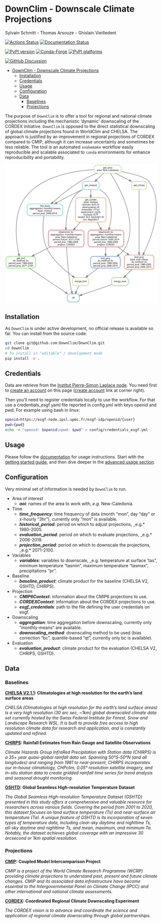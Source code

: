 # DownClim - Downscale Climate Projections

Sylvain Schmitt - Thomas Arsouze - Ghislain Vieilledent

[![Actions Status][actions-badge]][actions-link]
[![Documentation Status][rtd-badge]][rtd-link]

[![PyPI version][pypi-version]][pypi-link]
[![Conda-Forge][conda-badge]][conda-link]
[![PyPI platforms][pypi-platforms]][pypi-link]

[![GitHub Discussion][github-discussions-badge]][github-discussions-link]

<!-- SPHINX-START -->

<!-- prettier-ignore-start -->
[actions-badge]:            https://github.com/thomasarsouze/DownClim/workflows/CI/badge.svg
[actions-link]:             https://github.com/thomasarsouze/DownClim/actions
[conda-badge]:              https://img.shields.io/conda/vn/conda-forge/DownClim
[conda-link]:               https://github.com/conda-forge/DownClim-feedstock
[github-discussions-badge]: https://img.shields.io/static/v1?label=Discussions&message=Ask&color=blue&logo=github
[github-discussions-link]:  https://github.com/thomasarsouze/DownClim/discussions
[pypi-link]:                https://pypi.org/project/DownClim/
[pypi-platforms]:           https://img.shields.io/pypi/pyversions/DownClim
[pypi-version]:             https://img.shields.io/pypi/v/DownClim
[rtd-badge]:                https://readthedocs.org/projects/DownClim/badge/?version=latest
[rtd-link]:                 https://DownClim.readthedocs.io/en/latest/?badge=latest

<!-- prettier-ignore-end -->

- [DownClim - Downscale Climate Projections](#downclim---downscale-climate-projections)
  - [Installation](#installation)
  - [Credentials](#credentials)
  - [Usage](#usage)
  - [Configuration](#configuration)
  - [Data](#data)
    - [Baselines](#baselines)
    - [Projections](#projections)

The purpose of `DownClim` is to offer a tool for regional and national climate
projections including the mechanistic ‘dynamic’ downscaling of the CORDEX
initiative. `DownClim` is opposed to the direct statistical downscaling of
global climate projections found in WorldClim and CHELSA. The approach is
justified by an improvement in regional projections of CORDEX compared to CMIP,
although it can increase uncertainty and sometimes be less reliable. The tool is
an automated `snakemake` workflow easily reproducible and scalable associated to
`conda` environments for enhance reproducibility and portability.

![Workflow.](dag/dag.svg)

## Installation

As `DownClim` is under active development, no official release is available so
far. You can install from the source code:

```bash
git clone git@github.com:DownClim/DownClim.git
cd DownClim
# To install in "editable" / development mode
pip install -e .
```

## Credentials

Data are retrieve from the
[Institut Pierre-Simon Laplace node](https://esgf-node.ipsl.upmc.fr/search/cordex-ipsl/).
You need first to
[create an account](https://esgf.github.io/esgf-user-support/user_guide.html#create-an-account)
on this page
([create account](https://esgf-node.ipsl.upmc.fr/user/add/?next=http://esgf-node.ipsl.upmc.fr/search/cordex-ipsl/)
link at corner right).

Then you’ll need to register credentials locally to use the workflow. For that
use a credentials_esgf yaml file reported in config.yml with keys openid and
pwd. For example using bash in linux:

```bash
openid=https://esgf-node.ipsl.upmc.fr/esgf-idp/openid/{user}
pwd={pwd}
echo -e "openid: $openid\npwd: $pwd" > config/credentials_esgf.yml
```

## Usage

Please follow the [documentation](https://DownClim.readthedocs.io/en/latest/)
for usage instructions. Start with the
[getting started guide](https://DownClim.readthedocs.io/en/latest/getting_started.html),
and then dive deeper in the
[advanced usage section](https://DownClim.readthedocs.io/en/latest/advanced_usage.html).

## Configuration

Very minimal set of information is needed by `DownClim` to run.

- Area of interest
  - **_aoi_**: names of the area to work with, _e.g._ New-Caledonia.
- Time
  - **_time_frequency_**: time frequency of data (month “mon”, day “day” or
    x-hourly “3hr”), currently only “mon” is available.
  - **_historical_period_**: period on which to adjust projections, \_e.g.\*
    1980-2005.
  - **_evaluation_period_**: period on which to evaluate projections, \_e.g.\*
    2006-2019.
  - **_projection_period_**: period on which to downscale the projections,
    \_e.g.\* 2071-2100.
- Variables
  - **_variables_**: variables to downscale, \_e.g. temperature at surface
    ’tas”, minimum temperature “tasmin”, maximum temperature “tasmax”,
    precipitations “pr”.
- Baseline
  - **_baseline_product_**: climate product for the baseline (CHELSA V2, GSHTD,
    CHIRPS).
- Projection
  - **_CMIP6Context_**: information about the CMIP6 projections to use.
  - **_CORDEXContext_**: information about the CORDEX projections to use.
  - **_esgf_credentials_**: path to the file defining the user credentials on
    esgf.
- Downscaling
  - **_aggregation_**: time aggregation before downscaling, currently only
    “monthly-means” are available.
  - **_downscaling_method_**: downscaling method to be used (bias correction
    “bc”, quantile-based “qt”, currently only bc is available).
- Evaluation
  - **_evaluation_product_**: climate product for the evaluation (CHELSA V2,
    CHRIPS, GSHTD).

## Data

### Baselines

[**CHELSA V2.1.1**](https://chelsa-climate.org/)**: Climatologies at high
resolution for the earth’s land surface areas**

_CHELSA (Climatologies at high resolution for the earth’s land surface areas) is
a very high resolution (30 arc sec, ~1km) global downscaled climate data set
currently hosted by the Swiss Federal Institute for Forest, Snow and Landscape
Research WSL. It is built to provide free access to high resolution climate data
for research and application, and is constantly updated and refined._

[**CHIRPS**](https://www.chc.ucsb.edu/data/chirps)**: Rainfall Estimates from
Rain Gauge and Satellite Observations**

_Climate Hazards Group InfraRed Precipitation with Station data (CHIRPS) is a
35+ year quasi-global rainfall data set. Spanning 50°S-50°N (and all longitudes)
and ranging from 1981 to near-present, CHIRPS incorporates our in-house
climatology, CHPclim, 0.05° resolution satellite imagery, and in-situ station
data to create gridded rainfall time series for trend analysis and seasonal
drought monitoring._

[**GSHTD**](https://gee-community-catalog.org/projects/gshtd/)**: Global
Seamless High-resolution Temperature Dataset**

_The Global Seamless High-resolution Temperature Dataset (GSHTD) presented in
this study offers a comprehensive and valuable resource for researchers across
various fields. Covering the period from 2001 to 2020, this dataset focuses on
land surface temperature (Ts) and near-surface air temperature (Ta). A unique
feature of GSHTD is its incorporation of seven types of temperature data,
including clear-sky daytime and nighttime Ts, all-sky daytime and nighttime Ts,
and mean, maximum, and minimum Ta. Notably, the dataset achieves global coverage
with an impressive 30 arcsecond or 1km spatial resolution._

### Projections

[**CMIP**](https://wcrp-cmip.org/)**: Coupled Model Intercomparison Project**

_CMIP is a project of the World Climate Research Programme (WCRP) providing
climate projections to understand past, present and future climate changes. CMIP
and its associated data infrastructure have become essential to the
Intergovernmental Panel on Climate Change (IPCC) and other international and
national climate assessments._

[**CORDEX**](https://cordex.org/)**: Coordinated Regional Climate Downscaling
Experiment**

_The CORDEX vision is to advance and coordinate the science and application of
regional climate downscaling through global partnerships._
